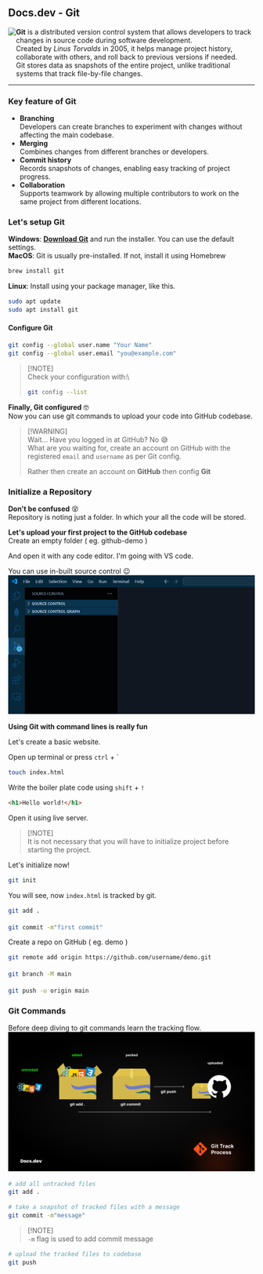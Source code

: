 ## Docs.dev - Git

<img src="https://github.com/Ninja-Vikash/web_assets/blob/main/icons_svg/GIT.svg" height="95px" align="left">

**Git** is a distributed version control system that allows developers to track changes in source code during software development.<br/>
Created by _Linus Torvalds_ in 2005, it helps manage project history, collaborate with others, and roll back to previous versions if needed.<br/>
Git stores data as snapshots of the entire project, unlike traditional systems that track file-by-file changes.

---

### Key feature of Git

- **Branching**<br/>Developers can create branches to experiment with changes without affecting the main codebase.
- **Merging**<br/>Combines changes from different branches or developers.
- **Commit history**<br/>Records snapshots of changes, enabling easy tracking of project progress.
- **Collaboration**<br/>Supports teamwork by allowing multiple contributors to work on the same project from different locations.

### Let's setup Git

**Windows**: **[Download Git](https://git-scm.com/downloads/win)** and run the installer. You can use the default settings.<br/>
**MacOS**: Git is usually pre-installed. If not, install it using Homebrew
```bash
brew install git
```
**Linux**: Install using your package manager, like this.
```bash
sudo apt update
sudo apt install git
```

#### Configure Git
```bash
git config --global user.name "Your Name"
git config --global user.email "you@example.com"
```
> [!NOTE]\
> Check your configuration with:\
> ```bash
> git config --list
> ```

**Finally, Git configured** 🤓<br/>
Now you can use git commands to upload your code into GitHub codebase.

> [!WARNING]\
> Wait... Have you logged in at GitHub? No 😅<br/>
> What are you waiting for, create an account on GitHub with the registered `email` and `username` as per Git config.
>
> Rather then create an account on **GitHub** then config **Git**

### Initialize a Repository

**Don't be confused** 😵<br/>
Repository is noting just a folder. In which your all the code will be stored.

**Let's upload your first project to the GitHub codebase**<br/>
Create an empty folder ( eg. github-demo )

And open it with any code editor. I'm going with VS code.

You can use in-built source control 😉
![git-control](GitControl.png)

**Using Git with command lines is really fun**

Let's create a basic website.

Open up terminal or press `ctrl` + &grave;

```bash
touch index.html
```
Write the boiler plate code using `shift` + `!`

```html
<h1>Hello world!</h1>
```

Open it using live server.

> [!NOTE]\
> It is not necessary that you will have to initialize project before starting the project.

Let's initialize now!<br/>
```bash
git init
```
You will see, now `index.html` is tracked by git.
```bash
git add .

git commit -m"first commit"
```

Create a repo on GitHub ( eg. demo )

```bash
git remote add origin https://github.com/username/demo.git

git branch -M main

git push -u origin main
```


### Git Commands

Before deep diving to git commands learn the tracking flow.
![alt text](gitTrackProcess.png)

```bash
# add all untracked files
git add .
```
```bash
# take a snapshot of tracked files with a message
git commit -m"message"
```
> [!NOTE]\
> `-m` flag is used to add commit message
```bash
# upload the tracked files to codebase
git push
```

<!-- #### Branching -->
